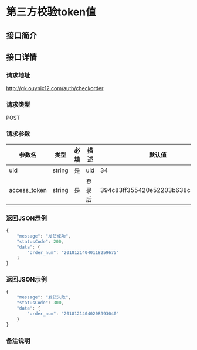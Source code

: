 # 第三方校验token值

## 接口简介

## 接口详情

### 请求地址
http://qk.ouynix12.com/auth/checkorder

### 请求类型
POST

### 请求参数
| 参数名 | 类型 | 必填 | 描述 | 默认值 |
| --- | :---: | :---: | --- | --- |
| uid | string | 是 | uid | 34 |
| access_token | string | 是 | 登录后 | 394c83ff355420e52203b638c89ea5cc |


### 返回JSON示例
```javascript
{
    "message": "发货成功",
    "statusCode": 200,
    "data": {
        "order_num": "20181214040118259675"
    }
}
```

### 返回JSON示例
```javascript
{
    "message": "发货失败",
    "statusCode": 300,
    "data": {
        "order_num": "20181214040208993040"
    }
}
```

### 备注说明

